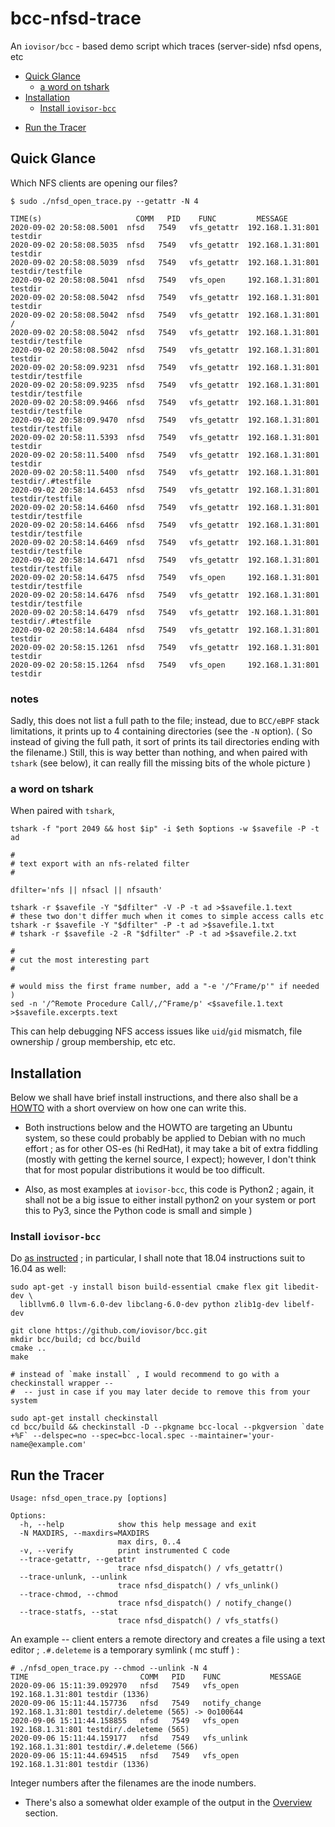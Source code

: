 # bcc-nfsd-trace
An `iovisor/bcc` - based demo script which traces (server-side) nfsd opens, etc

* [Quick Glance](#quick-glance)
  - [a word on tshark](#a-word-on-tshark)
* [Installation](#installation)
  - [Install `iovisor-bcc`](#install-iovisor-bcc)
<!--  - [Install Kernel Sources](#install-kernel-sources) -->
* [Run the Tracer](#run-the-tracer)

## Quick Glance

Which NFS clients are opening our files?

```
$ sudo ./nfsd_open_trace.py --getattr -N 4

TIME(s)                     COMM   PID    FUNC         MESSAGE
2020-09-02 20:58:08.5001  nfsd   7549   vfs_getattr  192.168.1.31:801 testdir
2020-09-02 20:58:08.5035  nfsd   7549   vfs_getattr  192.168.1.31:801 testdir
2020-09-02 20:58:08.5039  nfsd   7549   vfs_getattr  192.168.1.31:801 testdir/testfile
2020-09-02 20:58:08.5041  nfsd   7549   vfs_open     192.168.1.31:801 testdir
2020-09-02 20:58:08.5042  nfsd   7549   vfs_getattr  192.168.1.31:801 testdir
2020-09-02 20:58:08.5042  nfsd   7549   vfs_getattr  192.168.1.31:801 /
2020-09-02 20:58:08.5042  nfsd   7549   vfs_getattr  192.168.1.31:801 testdir/testfile
2020-09-02 20:58:08.5042  nfsd   7549   vfs_getattr  192.168.1.31:801 testdir
2020-09-02 20:58:09.9231  nfsd   7549   vfs_getattr  192.168.1.31:801 testdir/testfile
2020-09-02 20:58:09.9235  nfsd   7549   vfs_getattr  192.168.1.31:801 testdir/testfile
2020-09-02 20:58:09.9466  nfsd   7549   vfs_getattr  192.168.1.31:801 testdir/testfile
2020-09-02 20:58:09.9470  nfsd   7549   vfs_getattr  192.168.1.31:801 testdir/testfile
2020-09-02 20:58:11.5393  nfsd   7549   vfs_getattr  192.168.1.31:801 testdir
2020-09-02 20:58:11.5400  nfsd   7549   vfs_getattr  192.168.1.31:801 testdir
2020-09-02 20:58:11.5400  nfsd   7549   vfs_getattr  192.168.1.31:801 testdir/.#testfile
2020-09-02 20:58:14.6453  nfsd   7549   vfs_getattr  192.168.1.31:801 testdir/testfile
2020-09-02 20:58:14.6460  nfsd   7549   vfs_getattr  192.168.1.31:801 testdir/testfile
2020-09-02 20:58:14.6466  nfsd   7549   vfs_getattr  192.168.1.31:801 testdir/testfile
2020-09-02 20:58:14.6469  nfsd   7549   vfs_getattr  192.168.1.31:801 testdir/testfile
2020-09-02 20:58:14.6471  nfsd   7549   vfs_getattr  192.168.1.31:801 testdir/testfile
2020-09-02 20:58:14.6475  nfsd   7549   vfs_open     192.168.1.31:801 testdir/testfile
2020-09-02 20:58:14.6476  nfsd   7549   vfs_getattr  192.168.1.31:801 testdir/testfile
2020-09-02 20:58:14.6479  nfsd   7549   vfs_getattr  192.168.1.31:801 testdir/.#testfile
2020-09-02 20:58:14.6484  nfsd   7549   vfs_getattr  192.168.1.31:801 testdir
2020-09-02 20:58:15.1261  nfsd   7549   vfs_getattr  192.168.1.31:801 testdir
2020-09-02 20:58:15.1264  nfsd   7549   vfs_open     192.168.1.31:801 testdir
```

### notes

Sadly, this does not list a full path to the file; instead, due to `BCC/eBPF` stack limitations, it prints up to 4 containing directories (see the `-N` option).
( So instead of giving the full path, it sort of prints its tail directories ending with the filename.) Still, this is way better than nothing, and when paired with `tshark` (see below), it can really fill the missing bits of the whole picture )

### a word on tshark

When paired with `tshark`, 

```Shell
tshark -f "port 2049 && host $ip" -i $eth $options -w $savefile -P -t ad

#
# text export with an nfs-related filter
#

dfilter='nfs || nfsacl || nfsauth'

tshark -r $savefile -Y "$dfilter" -V -P -t ad >$savefile.1.text
# these two don't differ much when it comes to simple access calls etc
tshark -r $savefile -Y "$dfilter" -P -t ad >$savefile.1.txt
# tshark -r $savefile -2 -R "$dfilter" -P -t ad >$savefile.2.txt

#
# cut the most interesting part
#

# would miss the first frame number, add a "-e '/^Frame/p'" if needed )
sed -n '/^Remote Procedure Call/,/^Frame/p' <$savefile.1.text >$savefile.excerpts.text 
```

This can help debugging NFS access issues like `uid`/`gid` mismatch, file ownership / group membership, etc etc.

## Installation

Below we shall have brief install instructions, and there also shall be a [HOWTO](HOWTO.md) with a short overview on how one can write this.

 * Both instructions below and the HOWTO are targeting an Ubuntu system, so these could probably be applied to Debian with no much effort ; 
   as for other OS-es (hi RedHat), it may take a bit of extra fiddling (mostly with getting the kernel source, I expect);
   however, I don't think that for most popular distributions it would be too difficult.

 * Also, as most examples at `iovisor-bcc`, this code is Python2 ; again, it shall not be a big issue to either install python2 on your system or port this to Py3, since the Python code is small and simple )

### Install `iovisor-bcc`

Do [as instructed](https://github.com/iovisor/bcc/blob/master/INSTALL.md#ubuntu---source) ; in particular, I shall note that 18.04 instructions suit to 16.04 as well:

```Shell
sudo apt-get -y install bison build-essential cmake flex git libedit-dev \
  libllvm6.0 llvm-6.0-dev libclang-6.0-dev python zlib1g-dev libelf-dev

git clone https://github.com/iovisor/bcc.git
mkdir bcc/build; cd bcc/build
cmake ..
make

# instead of `make install` , I would recommend to go with a checkinstall wrapper --
#  -- just in case if you may later decide to remove this from your system

sudo apt-get install checkinstall
cd bcc/build && checkinstall -D --pkgname bcc-local --pkgversion `date +%F` --delspec=no --spec=bcc-local.spec --maintainer='your-name@example.com'

```

## Run the Tracer

```
Usage: nfsd_open_trace.py [options]

Options:
  -h, --help            show this help message and exit
  -N MAXDIRS, --maxdirs=MAXDIRS
                        max dirs, 0..4
  -v, --verify          print instrumented C code
  --trace-getattr, --getattr
                        trace nfsd_dispatch() / vfs_getattr()
  --trace-unlunk, --unlink
                        trace nfsd_dispatch() / vfs_unlink()
  --trace-chmod, --chmod
                        trace nfsd_dispatch() / notify_change()
  --trace-statfs, --stat
                        trace nfsd_dispatch() / vfs_statfs()

```

An example -- client enters a remote directory and creates a file using a text editor ; `.#.deleteme` is a temporary symlink ( mc stuff ) :

```
# ./nfsd_open_trace.py --chmod --unlink -N 4
TIME                         COMM   PID    FUNC           MESSAGE
2020-09-06 15:11:39.092970   nfsd   7549   vfs_open       192.168.1.31:801 testdir (1336)
2020-09-06 15:11:44.157736   nfsd   7549   notify_change  192.168.1.31:801 testdir/.deleteme (565) -> 0o100644
2020-09-06 15:11:44.158855   nfsd   7549   vfs_open       192.168.1.31:801 testdir/.deleteme (565)
2020-09-06 15:11:44.159177   nfsd   7549   vfs_unlink     192.168.1.31:801 testdir/.#.deleteme (566)
2020-09-06 15:11:44.694515   nfsd   7549   vfs_open       192.168.1.31:801 testdir (1336)

```

Integer numbers after the filenames are the inode numbers.

 * There's also a somewhat older example of the output in the [Overview](#overview) section.

